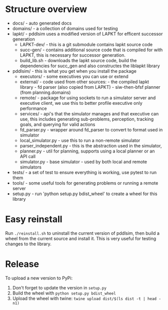 
# Structure overview
- docs/ - auto generated docs
- domains/ - a collection of domains used for testing
- lapkt/ - pddlsim uses a modified version of LAPKT for efficent successor generation
    - LAPKT-dev/ - this is a git submodule contains lapkt source code
    - succ-gen/ - contains additional source code that is compiled for with LAPKT, this is necessary for successor generation.
    - build_lib.sh - downloads the lapkt source code, build the dependencies for succ_gen and also constructes the liblapkt library
- pddlsim/ - this is what you get when you install the package
    - executors/ - some executives you can use or extend
    - external/ - code used from other sources:
          - the compiled lapkt library
          - fd parser (also copied from LAPKT)
          - siw-then-bfsf planner (from planning.domains)
    - remote/ - package for using sockets to run a simulator server and executive client, we use this to better profile executive only performance
    - services/ - api's that the simulator manages and that executive can use, this includes generating sub-problems, perception, tracking goals, and querying for valid actions
    - fd_parser.py - wrapper around fd_parser to convert to format used in simulator
    - local_simulator.py - use this to run a non-remote simulator 
    - parser_independent.py - this is the abstraction used in the simulator, 
    - planner.py - util for planning, supports using a local planner or an API call
    - simulator.py - base simulator - used by both local and remote simulators
- tests/ - a set of test to ensure everything is working, use pytest to run them
- tools/ - some useful tools for generating problems or running a remote server
- setup.py - run 'python setup.py bdist_wheel' to create a wheel for this library

# Easy reinstall

Run ```./reinstall.sh``` to uninstall the current version of pddlsim, then build a wheel from the current source and install it. This is very useful for testing changes to the library.

# Release

To upload a new version to PyPi:
1. Don't forget to update the version in ```setup.py``` 
2. Build the wheel with ```python setup.py bdist_wheel```
3. Upload the wheel with twine: ```twine upload dist/$(ls dist -t | head -n1)```


